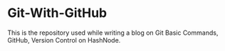 # Git-With-GitHub
This is the repository used while writing a blog on Git Basic Commands, GitHub, Version Control on HashNode.

